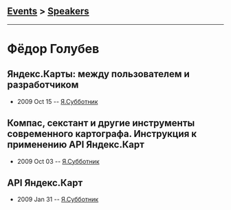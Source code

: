## [Events](../README.md) > [Speakers](../speakers.md)
---

# Фёдор Голубев

## Яндекс.Карты: между пользователем и разработчиком
- 2009 Oct 15 -- [Я.Субботник](https://events.yandex.ru/lib/talks/771/)    
## Компас, секстант и другие инструменты современного картографа. Инструкция к применению API Яндекс.Карт
- 2009 Oct 03 -- [Я.Субботник](https://events.yandex.ru/lib/talks/757/)    
## API Яндекс.Карт
- 2009 Jan 31 -- [Я.Субботник](https://events.yandex.ru/lib/talks/714/)    
